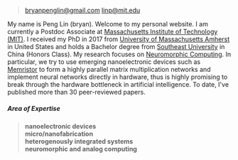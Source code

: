 > bryanpenglin@gmail.com
> linp@mit.edu

My name is Peng Lin (bryan). Welcome to my personal website. I am currently a Postdoc Associate at [Massachusetts Institute of Technology (MIT)](http://www.mit.edu). I received my PhD in 2017 from [University of Massachusetts Amherst](http://www.umass.edu) in United States and holds a Bachelor degree from [Southeast University](http://www.seu.edu.cn/english/main.htm) in China (Honors Class). My research focuses on [Neuromorphic Computing](https://en.wikipedia.org/wiki/Neuromorphic_engineering). In particular, we try to use emerging nanoelectronic devices such as [Memristor](https://en.wikipedia.org/wiki/Memristor) to form a highly parallel matrix multiplication networks and implement neural networks directly in hardware, thus is highly promising to break through the hardware bottleneck in artificial intelligence. To date, I've published more than 30 peer-reviewed papers.

##### Area of Expertise
> __nanoelectronic devices__ <br>
> __micro/nanofabrication__ <br>
> __heterogenously integrated systems__ <br>
> __neuromorphic and analog computing__ <br>
